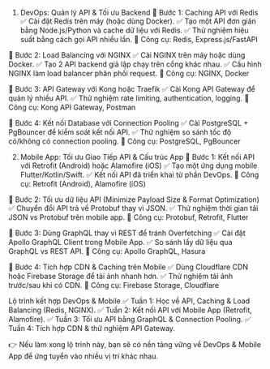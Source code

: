 1. DevOps: Quản lý API & Tối ưu Backend
🔹 Bước 1: Caching API với Redis
✅ Cài đặt Redis trên máy (hoặc dùng Docker).
✅ Tạo một API đơn giản bằng Node.js/Python và cache dữ liệu với Redis.
✅ Thử nghiệm hiệu suất bằng cách gọi API nhiều lần.
🔧 Công cụ: Redis, Express.js/FastAPI

🔹 Bước 2: Load Balancing với NGINX
✅ Cài NGINX trên máy hoặc dùng Docker.
✅ Tạo 2 API backend giả lập chạy trên cổng khác nhau.
✅ Cấu hình NGINX làm load balancer phân phối request.
🔧 Công cụ: NGINX, Docker

🔹 Bước 3: API Gateway với Kong hoặc Traefik
✅ Cài Kong API Gateway để quản lý nhiều API.
✅ Thử nghiệm rate limiting, authentication, logging.
🔧 Công cụ: Kong API Gateway, Postman

🔹 Bước 4: Kết nối Database với Connection Pooling
✅ Cài PostgreSQL + PgBouncer để kiểm soát kết nối API.
✅ Thử nghiệm so sánh tốc độ có/không có connection pooling.
🔧 Công cụ: PostgreSQL, PgBouncer

2. Mobile App: Tối ưu Giao Tiếp API & Cấu trúc App
🔹 Bước 1: Kết nối API với Retrofit (Android) hoặc Alamofire (iOS)
✅ Tạo một ứng dụng mobile Flutter/Kotlin/Swift.
✅ Kết nối API đã triển khai từ phần DevOps.
🔧 Công cụ: Retrofit (Android), Alamofire (iOS)

🔹 Bước 2: Tối ưu dữ liệu API (Minimize Payload Size & Format Optimization)
✅ Chuyển đổi API trả về Protobuf thay vì JSON.
✅ Thử nghiệm thời gian tải JSON vs Protobuf trên mobile app.
🔧 Công cụ: Protobuf, Retrofit, Flutter

🔹 Bước 3: Dùng GraphQL thay vì REST để tránh Overfetching
✅ Cài đặt Apollo GraphQL Client trong Mobile App.
✅ So sánh lấy dữ liệu qua GraphQL vs REST API.
🔧 Công cụ: Apollo GraphQL, Hasura

🔹 Bước 4: Tích hợp CDN & Caching trên Mobile
✅ Dùng Cloudflare CDN hoặc Firebase Storage để tải ảnh nhanh hơn.
✅ Thử nghiệm tải ảnh trước/sau khi có CDN.
🔧 Công cụ: Firebase Storage, Cloudflare

Lộ trình kết hợp DevOps & Mobile
✅ Tuần 1: Học về API, Caching & Load Balancing (Redis, NGINX).
✅ Tuần 2: Kết nối API với Mobile App (Retrofit, Alamofire).
✅ Tuần 3: Tối ưu API bằng GraphQL & Connection Pooling.
✅ Tuần 4: Tích hợp CDN & thử nghiệm API Gateway.

👉 Nếu làm xong lộ trình này, bạn sẽ có nền tảng vững về DevOps & Mobile App để ứng tuyển vào nhiều vị trí khác nhau.
